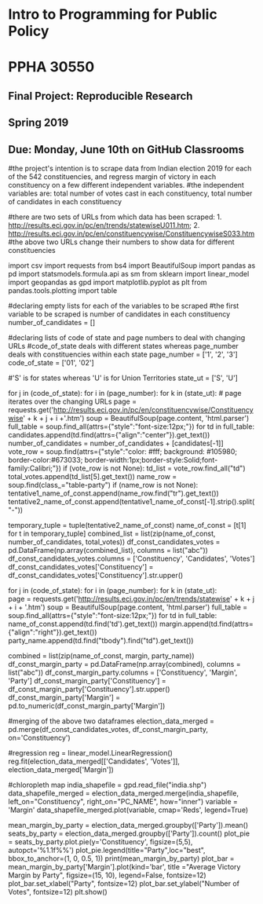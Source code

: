 # Intro to Programming for Public Policy
# PPHA 30550


## Final Project: Reproducible Research
## Spring 2019


## Due: Monday, June 10th on GitHub Classrooms

#the project's intention is to scrape data from Indian election 2019 for each of the 542 constituencies, and regress margin of victory in each constituency on a few different independent variables. 
#the independent variables are: total number of votes cast in each constituency, total number of candidates in each constituency

#there are two sets of URLs from which data has been scraped: 1. http://results.eci.gov.in/pc/en/trends/statewiseU011.htm; 2. http://results.eci.gov.in/pc/en/constituencywise/ConstituencywiseS033.htm
#the above two URLs change their numbers to show data for different constituencies 

import csv
import requests
from bs4 import BeautifulSoup
import pandas as pd
import statsmodels.formula.api as sm
from sklearn import linear_model
import geopandas as gpd
import matplotlib.pyplot as plt
from pandas.tools.plotting import table


#declaring empty lists for each of the variables to be scraped
#the first variable to be scraped is number of candidates in each constituency
number_of_candidates = []

#declaring lists of code of state and page numbers to deal with changing URLs
#code_of_state deals with different states whereas page_number deals with constituencies within each state
page_number = ['1', '2', '3']
code_of_state = ['01', '02']

#'S' is for states whereas 'U' is for Union Territories
state_ut = ['S', 'U']


for j in (code_of_state):
    for i in (page_number):
        for k in (state_ut): 
          # page iterates over the changing URLs
          page = requests.get('http://results.eci.gov.in/pc/en/constituencywise/Constituencywise' + k + j + i +'.htm')
          soup = BeautifulSoup(page.content, 'html.parser')
          full_table = soup.find_all(attrs={"style":"font-size:12px;"})
          for td in full_table:
            candidates.append(td.find(attrs={"align":"center"}).get_text())
          number_of_candidates = number_of_candidates + [candidates[-1]]          
          vote_row = soup.find(attrs={"style":"color: #fff; background: #105980; border-color:#673033; border-width:1px;border-style:Solid;font-family:Calibri;"})
          if (vote_row is not None):
            td_list = vote_row.find_all("td")
            total_votes.append(td_list[5].get_text())
          name_row = soup.find(class_="table-party")
          if (name_row is not None):
            tentative1_name_of_const.append(name_row.find("tr").get_text())
            tentative2_name_of_const.append(tentative1_name_of_const[-1].strip().split("-"))  

temporary_tuple = tuple(tentative2_name_of_const)
name_of_const = [t[1] for t in temporary_tuple] 
combined_list = list(zip(name_of_const, number_of_candidates, total_votes))
df_const_candidates_votes = pd.DataFrame(np.array(combined_list), columns = list("abc"))
df_const_candidates_votes.columns = ['Constituency', 'Candidates', 'Votes']
df_const_candidates_votes['Constituency'] = df_const_candidates_votes['Constituency'].str.upper() 


 
for j in (code_of_state):
    for i in (page_number):
        for k in (state_ut):   
            page = requests.get('http://results.eci.gov.in/pc/en/trends/statewise' + k + j + i + '.htm')
            soup = BeautifulSoup(page.content, 'html.parser')
            full_table = soup.find_all(attrs={"style":"font-size:12px;"})
            for td in full_table:
                name_of_const.append(td.find('td').get_text())
                margin.append(td.find(attrs={"align":"right"}).get_text())
                party_name.append(td.find("tbody").find("td").get_text())

combined = list(zip(name_of_const, margin, party_name))
df_const_margin_party = pd.DataFrame(np.array(combined), columns = list("abc"))
df_const_margin_party.columns = ['Constituency', 'Margin', 'Party']
df_const_margin_party['Constituency'] = df_const_margin_party['Constituency'].str.upper()
df_const_margin_party['Margin'] = pd.to_numeric(df_const_margin_party['Margin'])
   

#merging of the above two dataframes
election_data_merged = pd.merge(df_const_candidates_votes, df_const_margin_party, on='Constituency')

#regression
reg = linear_model.LinearRegression()
reg.fit(election_data_merged[['Candidates', 'Votes']], election_data_merged['Margin'])

#chloropleth map
india_shapefile = gpd.read_file("india.shp")
data_shapefile_merged = election_data_merged.merge(india_shapefile, left_on="Constituency", right_on="PC_NAME", how="inner")
variable = 'Margin'
data_shapefile_merged.plot(variable, cmap='Reds', legend=True)


mean_margin_by_party = election_data_merged.groupby(['Party']).mean()
seats_by_party = election_data_merged.groupby(['Party']).count()
plot_pie = seats_by_party.plot.pie(y='Constituency', figsize=(5,5), autopct='%1.1f%%')
plot_pie.legend(title="Party",loc="best", bbox_to_anchor=(1, 0, 0.5, 1))
print(mean_margin_by_party)
plot_bar = mean_margin_by_party['Margin'].plot(kind='bar', title ="Average Victory Margin by Party", figsize=(15, 10), legend=False, fontsize=12)
plot_bar.set_xlabel("Party", fontsize=12)
plot_bar.set_ylabel("Number of Votes", fontsize=12)
plt.show()

